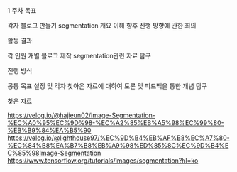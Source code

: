 1 주차 목표

각자 블로그 만들기
segmentation 개요 이해
향후 진행 방향에 관한 회의


활동 결과

각 인원 개별 블로그 제작 
segmentation관련 자료 탐구


진행 방식

공통 목표 설정 및 각자 찾아온 자료에 대하여 토론 및 피드백을 통한
개념 탐구


찾은 자료

https://velog.io/@hajieun02/Image-Segmentation-%EC%A0%95%EC%9D%98-%EC%A2%85%EB%A5%98%EC%99%80-%EB%B9%84%EA%B5%90
https://velog.io/@lighthouse97/%EC%9D%B4%EB%AF%B8%EC%A7%80-%EC%84%B8%EA%B7%B8%EB%A9%98%ED%85%8C%EC%9D%B4%EC%85%98Image-Segmentation
https://www.tensorflow.org/tutorials/images/segmentation?hl=ko